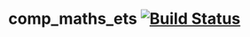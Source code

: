 # comp_maths_ets [![Build Status](https://travis-ci.org/lamtev/comp_maths_ets.svg?branch=master)](https://travis-ci.org/lamtev/comp_maths_ets)
